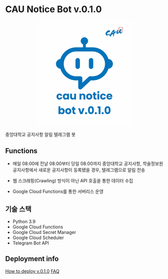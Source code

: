 # CAU Notice Bot v.0.1.0
<p align="center">
  <img src="cau_notice_bot_logo.png" width="300">
</p>

중앙대학교 공지사항 알림 텔레그램 봇

## Functions

- 매일 08:00에 전날 08:00부터 당일 08:00까지  중앙대학교 공지사항, 학술정보원 공지사항에서 새로운 공지사항이 등록됐을 경우, 텔레그램으로 알림 전송

- 웹 스크래핑(Crawling) 방식이 아닌 API 호출을 통한 데이터 수집
- Google Cloud Functions를 통한 서버리스 운영


## 기술 스택

- Python 3.9
- Google Cloud Functions
- Google Cloud Secret Manager
- Google Cloud Scheduler
- Telegram Bot API


## Deployment info

[How to deploy v.0.1.0](https://github.com/jpotw/cau-notice-bot/issues/2) 
[FAQ](https://github.com/jpotw/cau-notice-bot/issues/7)

